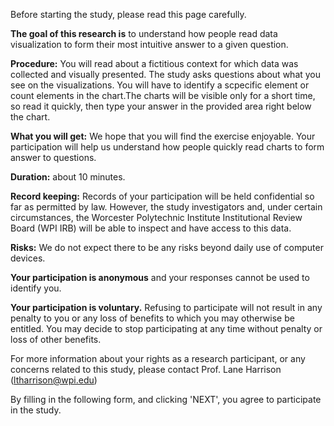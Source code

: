 Before starting the study, please read this page carefully.

**The goal of this research is** to understand how people read data visualization to form their most intuitive answer to a given question.

**Procedure:** You will read about a fictitious context for which data was collected and visually presented. The study asks questions about what you see on the visualizations. You will have to identify a scpecific element or count elements in the chart.The charts will be visible only for a short time, so read it quickly, then type your answer in the provided area right below the chart.

**What you will get:** We hope that you will find the exercise enjoyable. Your participation will help us understand how people quickly read charts to form answer to questions.

**Duration:** about 10 minutes.

**Record keeping:** Records of your participation will be held confidential so far as permitted by law. However, the study investigators and, under certain circumstances, the Worcester Polytechnic Institute Institutional Review Board (WPI IRB) will be able to inspect and have access to this data.

**Risks:** We do not expect there to be any risks beyond daily use of computer devices.

**Your participation is anonymous** and your responses cannot be used to identify you.

**Your participation is voluntary.** Refusing to participate will not result in any penalty to you or any loss of benefits to which you may otherwise be entitled. You may decide to stop participating at any time without penalty or loss of other benefits.

For more information about your rights as a research participant, or any concerns related to this study, please contact Prof. Lane Harrison (ltharrison@wpi.edu)

By filling in the following form, and clicking 'NEXT', you agree to participate in the study.